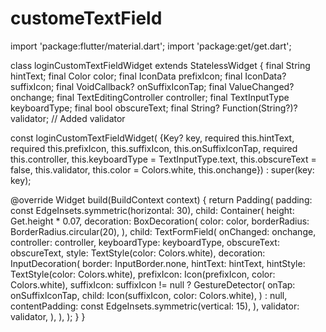 # customeTextField

import 'package:flutter/material.dart';
import 'package:get/get.dart';

class loginCustomTextFieldWidget extends StatelessWidget {
  final String hintText;
  final Color color;
  final IconData prefixIcon;
  final IconData? suffixIcon;
  final VoidCallback? onSuffixIconTap;
  final ValueChanged<String>? onchange;
  final TextEditingController controller;
  final TextInputType keyboardType;
  final bool obscureText;
  final String? Function(String?)? validator; // Added validator

  const loginCustomTextFieldWidget(
      {Key? key,
      required this.hintText,
      required this.prefixIcon,
      this.suffixIcon,
      this.onSuffixIconTap,
      required this.controller,
      this.keyboardType = TextInputType.text,
      this.obscureText = false,
      this.validator,
      this.color = Colors.white,
      this.onchange})
      : super(key: key);

  @override
  Widget build(BuildContext context) {
    return Padding(
      padding: const EdgeInsets.symmetric(horizontal: 30),
      child: Container(
        height: Get.height * 0.07,
        decoration: BoxDecoration(
          color: color,
          borderRadius: BorderRadius.circular(20),
        ),
        child: TextFormField(
          onChanged: onchange,
          controller: controller,
          keyboardType: keyboardType,
          obscureText: obscureText,
          style: TextStyle(color: Colors.white),
          decoration: InputDecoration(
            border: InputBorder.none,
            hintText: hintText,
            hintStyle: TextStyle(color: Colors.white),
            prefixIcon: Icon(prefixIcon, color: Colors.white),
            suffixIcon: suffixIcon != null
                ? GestureDetector(
                    onTap: onSuffixIconTap,
                    child: Icon(suffixIcon, color: Colors.white),
                  )
                : null,
            contentPadding: const EdgeInsets.symmetric(vertical: 15),
          ),
          validator: validator,
        ),
      ),
    );
  }
}
